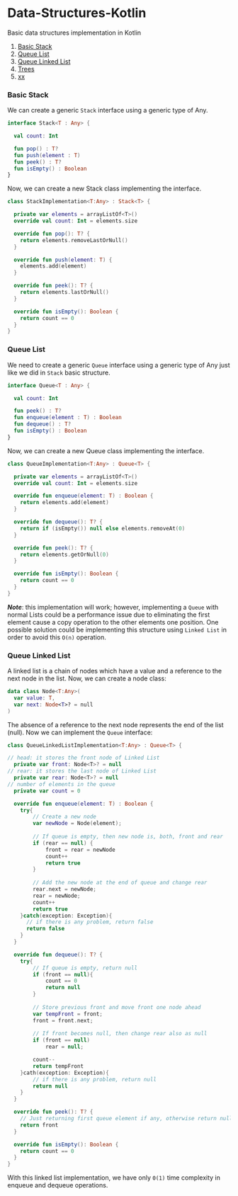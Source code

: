 # Data-Structures-Kotlin
Basic data structures implementation in Kotlin

1. [Basic Stack](#basic-stack)
2. [Queue List](#queue-list)
3. [Queue Linked List](#queue-linked-list)
4. [Trees](#)
5. [xx](#)

   
### Basic Stack

We can create a generic `Stack` interface using a generic type of Any.

```kotlin
interface Stack<T : Any> {

  val count: Int

  fun pop() : T?
  fun push(element : T)
  fun peek() : T?
  fun isEmpty() : Boolean
}
```

Now, we can create a new Stack class implementing the interface.

```kotlin
class StackImplementation<T:Any> : Stack<T> {

  private var elements = arrayListOf<T>()
  override val count: Int = elements.size

  override fun pop(): T? {
    return elements.removeLastOrNull()
  }

  override fun push(element: T) {
    elements.add(element)
  }

  override fun peek(): T? {
    return elements.lastOrNull()
  }

  override fun isEmpty(): Boolean {
    return count == 0
  }
}
```

### Queue List

We need to create a generic `Queue` interface using a generic type of Any just like we did in `Stack` basic structure.

```kotlin
interface Queue<T : Any> {

  val count: Int

  fun peek() : T?
  fun enqueue(element : T) : Boolean
  fun dequeue() : T?
  fun isEmpty() : Boolean
}
```

Now, we can create a new Queue class implementing the interface.

```kotlin
class QueueImplementation<T:Any> : Queue<T> {

  private var elements = arrayListOf<T>()
  override val count: Int = elements.size

  override fun enqueue(element: T) : Boolean {
    return elements.add(element)
  }

  override fun dequeue(): T? {
    return if (isEmpty()) null else elements.removeAt(0)
  }

  override fun peek(): T? {
    return elements.getOrNull(0)
  }

  override fun isEmpty(): Boolean {
    return count == 0
  }
}
```

***Note***: this implementation will work; however, implementing a `Queue` with normal Lists could be a performance issue due to eliminating the first element cause a copy operation to the other elements one position. One possible solution could be implementing this structure using `Linked List` in order to avoid this `O(n)` operation.

### Queue Linked List

A linked list is a chain of nodes which have a value and a reference to the next node in the list. Now, we can create a node class:

```kotlin
data class Node<T:Any>(
  var value: T,
  var next: Node<T>? = null
)
```

The absence of a reference to the next node represents the end of the list (null). Now we can implement the `Queue` interface:

```kotlin
class QueueLinkedListImplementation<T:Any> : Queue<T> {

// head: it stores the front node of Linked List
  private var front: Node<T>? = null
// rear: it stores the last node of Linked List
  private var rear: Node<T>? = null
// number of elements in the queue
  private var count = 0

  override fun enqueue(element: T) : Boolean {
    try{
        // Create a new node
        var newNode = Node(element);
 
        // If queue is empty, then new node is, both, front and rear
        if (rear == null) {
            front = rear = newNode
            count++
            return true
        }
 
        // Add the new node at the end of queue and change rear
        rear.next = newNode;
        rear = newNode;
        count++
        return true
    }catch(exception: Exception){
      // if there is any problem, return false
      return false
    }
  }

  override fun dequeue(): T? {
    try{
        // If queue is empty, return null
        if (front == null){
            count == 0
            return null
        }
 
        // Store previous front and move front one node ahead
        var tempFront = front;
        front = front.next;
 
        // If front becomes null, then change rear also as null
        if (front == null)
            rear = null;

        count--
        return tempFront
    }cath(exception: Exception){
        // if there is any problem, return null
        return null
    }    
  }

  override fun peek(): T? {
    // Just returning first queue element if any, otherwise return null
    return front 
  }

  override fun isEmpty(): Boolean {
    return count == 0
  }
}
```

With this linked list implementation, we have only `0(1)` time complexity in enqueue and dequeue operations.
